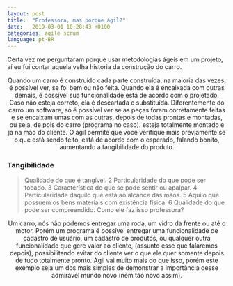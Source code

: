 ```yaml
---
layout: post
title:  "Professora, mas porque ágil?"
date:   2019-03-01 10:28:43 +0100
categories: agile scrum
language: pt-BR
---
```



Certa vez me perguntaram porque usar metodologias ágeis em um projeto, aí eu fui contar aquela velha historia da construção do carro.

  


<center class="center-text">
  Quando um carro é construído cada parte construída, na maioria das vezes, é possível ver, se foi bem ou não feita. Quando ela é encaixada com outras demais, é possível sua funcionalidade está de acordo com o projetado. Caso não esteja correto, ela é descartada e substituída.
  Diferentemente do carro um software, só é possível ver se as peças foram corretamente feitas e se encaixam umas com as outras, depois de todas prontas e montadas, ou seja, de pois do carro (programa no caso). esteja totalmente montado e ja na mão do cliente.
  O ágil permite que você verifique mais previamente se o que está sendo feito, está de acordo com o esperado, falando bonito, aumentando a tangibilidade do produto.
</center>

### Tangibilidade


> Qualidade do que é tangível. 2 Particularidade do que pode ser tocado. 3 Característica do que se pode sentir ou apalpar. 4 Particularidade daquilo que está ao alcance das mãos. 5 Aquilo que possuem os bens materiais com existência física. 6 Qualidade do que pode ser compreendido.
Como ele faz isso professora?
 

<center class="center-text">
Um carro, nós não podemos entregar uma roda, um vidro da frente ou até o motor. Porém um programa é possível entregar uma funcionalidade de cadastro de usuário, um cadastro de produtos, ou qualquer outra funcionalidade que gere valor ao cliente, (assunto esse que falaremos depois), possibilitando evitar do cliente ver o que ele quer somente depois de tudo totalmente pronto.
Ágil vai muito mais do que isso, porém este exemplo seja um dos mais simples de demonstrar a importância desse admirável mundo novo (nem tão novo assim).
</center>